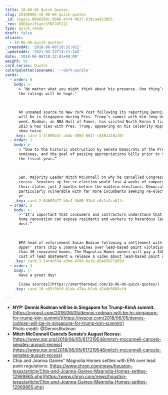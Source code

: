 ```yaml
---
title: 18.06.06 Quick Quotes
slug: 20190905-18-06-06-quick-quotes
_id: legacy-0898389c-d086-45f4-9637-839cae923855
_rev: O8E8pz1fLwnc3fN7JVF2ZC
type: quick_reads
draft: false
aliases:
  - 18-06-06-quick-quotes/
_createdAt: '2018-06-06T10:32:01Z'
_updatedAt: '2021-03-22T13:11:14Z'
date: '2018-06-06T10:32:01+00:00'
weight: 50
card_series: Quotes
colorpaletteclassname: '--dark-purple'
cards:
  - order: 0
    body: >-
      > ‘No matter what you might think about his presence. One thing’s for sure
      the ratings will be huge.’  
        
        
        
      An unnamed source to New York Post following its reporting Dennis Rodman
      will be in Singapore during Pres. Trump’s summit with Kim Jong Un next
      week. Rodman, an NBA Hall of Famer, has visited North Korea 5 times since
      2013 & has ties with Pres. Trump, appearing on his Celebrity Apprentice
      show twice.
    _key: card-1-2f895b3f-a4db-480d-861f-c638a110af6f
  - order: 1
    body: >-
      > “Due to the historic obstruction by Senate Democrats of the President’s
      nominees, and the goal of passing appropriations bills prior to the end of
      the fiscal year…”  
        
        
        
      Sen. Majority Leader Mitch McConnell on why he cancelled Congress's August
      recess. Senators up for re-election would lose 4 weeks of campaigning in
      their states just 2 months before the midterm elections. Democrats are
      particularly vulnerable with far more incumbents seeking re-election this
      yr.
    _key: card-2-04602b77-b5c4-4b88-91b4-c0c1a2ca61fc
  - order: 2
    body: >-
      > ‘It’s important that consumers and contractors understand that improper
      home renovation can expose residents and workers to hazardous lead
      dust.”  
        
        
        
      EPA head of enforcement Susan Bodine following a settlement with 'Fixer
      Upper' stars Chip & Joanna Gaines over lead-based paint violations in more
      than 30 renovated homes. The Magnolia Homes owners will pay a $40K fine,
      cost of lead abatement & release a video about lead-based paint dangers.
    _key: card-3-54c4c634-a3bd-47d8-be1b-0b485b718d5d
  - order: 3
    body: |-
      Have a great day!

      [view sources](https://smarthernews.com/18-06-06-quick-quotes/)
    _key: card-10-e65f9bf0-61ab-474a-b2e0-d24db3685afd

---
```

* **NYP: Dennis Rodman will be in Singapore for Trump-KimA summit:**  
[https://nypost.com/2018/06/05/dennis-rodman-will-be-in-singapore-for-trump-kim-summit/](https://nypost.com/2018/06/05/dennis-rodman-will-be-in-singapore-for-trump-kim-summit/)  
Photo credit: @DennisRodman
* **Mitch McConnell Cancels Senate’s August Recess:**  
[https://www.npr.org/2018/06/05/617219548/mitch-mcconnell-cancels-senates-august-recess](https://www.npr.org/2018/06/05/617219548/mitch-mcconnell-cancels-senates-august-recess)
* Chip and Joanna Gaines” Magnolia Homes settles with EPA over lead paint regulations: [https://www.chron.com/news/houston-texas/article/Chip-and-Joanna-Gaines-Magnolia-Homes-settles-12969865.php](https://www.chron.com/news/houston-texas/article/Chip-and-Joanna-Gaines-Magnolia-Homes-settles-12969865.php)